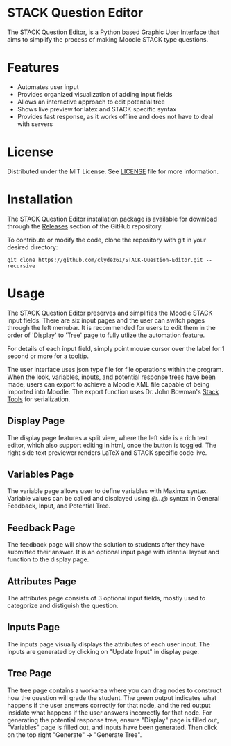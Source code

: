 # STACK Question Editor
The STACK Question Editor, is a Python based Graphic User Interface that aims to simplify the process of making Moodle STACK type questions.


# Features
- Automates user input
- Provides organized visualization of adding input fields
- Allows an interactive approach to edit potential tree
- Shows live preview for latex and STACK specific syntax
- Provides fast response, as it works offline and does not have to deal with servers

# License
Distributed under the MIT License. See [LICENSE](https://github.com/clydez61/STACK-Question-Editor/blob/main/LICENSE) file for more information.

# Installation
The STACK Question Editor installation package is available for download through the [Releases](https://github.com/clydez61/STACK-Question-Editor/releases) section of the GitHub repository. 

To contribute or modify the code, clone the repository with git in your desired directory:
```
git clone https://github.com/clydez61/STACK-Question-Editor.git --recursive 
```
# Usage
The STACK Question Editor preserves and simplifies the Moodle STACK input fields. There are six input pages and
the user can switch pages through the left menubar. It is recommended for users to edit them in the order of 'Display' to 'Tree' page to fully utlize the automation feature.

For details of each input field, simply point mouse cursor over the label for 1 second or more for a tooltip.

The user interface uses json type file for file operations within the program. When the look, variables, inputs, and potential response trees have been made, users can export to achieve a Moodle XML file capable of being imported into Moodle. The export function uses Dr. John Bowman's [Stack Tools](https://gitlab.com/stacktools/tools) for serialization.

## Display Page
The display page features a split view, where the left side is a rich text editor, which also support editing in html, once the button is toggled. The right side text previewer renders LaTeX and STACK specific code live. 

## Variables Page
The variable page allows user to define variables with Maxima syntax. Variable values can be called and displayed using @...@ syntax in General Feedback, Input, and Potential Tree.

## Feedback Page
The feedback page will show the solution to students after they have submitted their answer. It is an optional input page with idential layout and function to the display page.

## Attributes Page
The attributes page consists of 3 optional input fields, mostly used to categorize and distiguish the question.

## Inputs Page
The inputs page visually displays the attributes of each user input. The inputs are generated by clicking on "Update Input" in display page.

## Tree Page
The tree page contains a workarea where you can drag nodes to construct how the question will grade the student. The green output indicates what happens if the user answers correctly for that node, and the red output insidate what happens if the user answers incorrectly for that node. For generating the potential response tree, ensure "Display" page is filled out, "Variables" page is filled out, and inputs have been generated. Then click on the top right "Generate" -> "Generate Tree".






